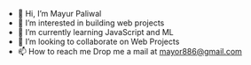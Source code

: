 - 👋 Hi, I’m Mayur Paliwal
- 👀 I’m interested in building web projects
- 🌱 I’m currently learning JavaScript and ML
- 💞️ I’m looking to collaborate on Web Projects
- 📫 How to reach me
    Drop me a mail at mayor886@gmail.com
<!---
Mayur8863/Mayur8863 is a ✨ special ✨ repository because its `README.md` (this file) appears on your GitHub profile.
You can click the Preview link to take a look at your changes.
--->
